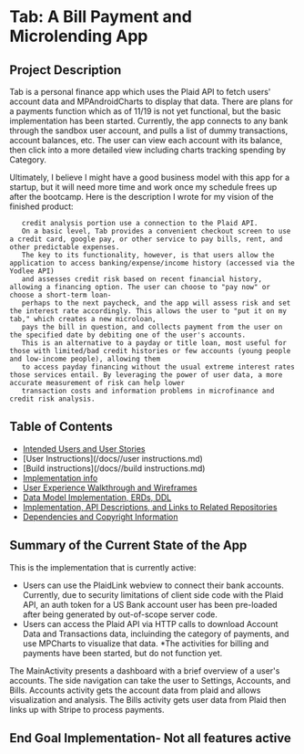 # Tab: A Bill Payment and Microlending App

## Project Description
Tab is a personal finance app which uses the Plaid API to fetch users' account data and MPAndroidCharts to display that data. There 
are plans for a payments function which as of 11/19 is not yet functional, but the basic implementation has been started. 
Currently, the app connects to any bank through the sandbox user account, and pulls a list of dummy transactions, account balances, etc.
The user can view each account with its balance, then click into a more detailed view including charts tracking spending by Category.

Ultimately, I believe I might have a good business model with this app for a startup, but it will need more time and work
once my schedule frees up after the bootcamp. Here is the description I wrote for my vision of the finished product:
```Tab is a simple bill payment app- with a twist. The payment system is built upon the free Square In-App Payments SDK, while the cloud backend sevlet and 
   credit analysis portion use a connection to the Plaid API.
   On a basic level, Tab provides a convenient checkout screen to use a credit card, google pay, or other service to pay bills, rent, and other predictable expenses.
   The key to its functionality, however, is that users allow the application to access banking/expense/income history (accessed via the Yodlee API)
   and assesses credit risk based on recent financial history, allowing a financing option. The user can choose to "pay now" or choose a short-term loan-
   perhaps to the next paycheck, and the app will assess risk and set the interest rate accordingly. This allows the user to "put it on my tab," which creates a new microloan,
   pays the bill in question, and collects payment from the user on the specified date by debiting one of the user's accounts.
   This is an alternative to a payday or title loan, most useful for those with limited/bad credit histories or few accounts (young people and low-income people), allowing them
   to access payday financing without the usual extreme interest rates those services entail. By leveraging the power of user data, a more accurate measurement of risk can help lower
   transaction costs and information problems in microfinance and credit risk analysis.
```


## Table of Contents

* [Intended Users and User Stories](/docs/docs/user-stories.md)  
* [User Instructions](/docs//user instructions.md) 
* [Build instructions](/docs//build instructions.md)
* [Implementation info](/docs//implementation.md)
* [User Experience Walkthrough and Wireframes](/docs/ux.md)
* [Data Model Implementation, ERDs, DDL](/docs/database.md)
* [Implementation, API Descriptions, and Links to Related Repositories](/docs/implementation.md)
* [Dependencies and Copyright Information](/dependencies.md)


## Summary of the Current State of the App
This is the implementation that is currently active:
* Users can use the PlaidLink webview to connect their bank accounts. Currently, due to security limitations 
of client side code with the Plaid API, an auth token for a US Bank account user has been pre-loaded after being 
generated by out-of-scope server code.
* Users can access the Plaid API via HTTP calls to download Account Data and Transactions data, incluinding the category
of payments, and use MPCharts to visualize that data.
*The activities for billing and payments have been started, but do not function yet.

The MainActivity presents a dashboard with a brief overview of a user's accounts. The side navigation can take the user
to Settings, Accounts, and Bills. Accounts activity gets the account data from plaid and allows visualization and analysis. 
The Bills activity gets user data from Plaid then links up with Stripe to process payments.

## End Goal Implementation- Not all features active


